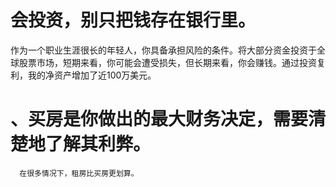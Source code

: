 # 会投资，别只把钱存在银行里。
 作为一个职业生涯很长的年轻人，你具备承担风险的条件。将大部分资金投资于全球股票市场，短期来看，你可能会遭受损失，但长期来看，你会赚钱。通过投资复利，我的净资产增加了近100万美元。 



# 、买房是你做出的最大财务决定，需要清楚地了解其利弊。
      在很多情况下，租房比买房更划算。 
      
      
